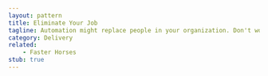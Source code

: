 ```yaml
---
layout: pattern
title: Eliminate Your Job
tagline: Automation might replace people in your organization. Don't work around that, have them do something better instead.
category: Delivery
related:
    - Faster Horses
stub: true
---
```

